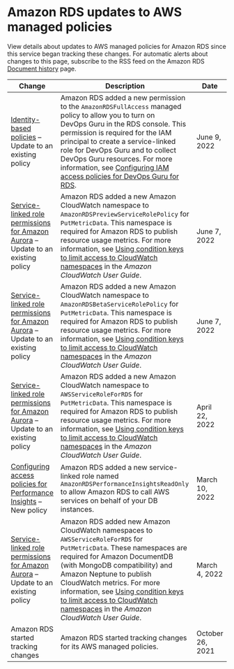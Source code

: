 # Amazon RDS updates to AWS managed policies<a name="rds-manpol-updates"></a>

View details about updates to AWS managed policies for Amazon RDS since this service began tracking these changes\. For automatic alerts about changes to this page, subscribe to the RSS feed on the Amazon RDS [Document history](https://docs.aws.amazon.com/AmazonRDS/latest/UserGuide/WhatsNew.html) page\.




| Change | Description | Date | 
| --- | --- | --- | 
|  [Identity\-based policies](UsingWithRDS.IAM.md#security_iam_access-manage-id-based-policies) – Update to an existing policy  |  Amazon RDS added a new permission to the `AmazonRDSFullAccess` managed policy to allow you to turn on DevOps Guru in the RDS console\. This permission is required for the IAM principal to create a service\-linked role for DevOps Guru and to collect DevOps Guru resources\. For more information, see [Configuring IAM access policies for DevOps Guru for RDS](devops-guru-for-rds.md#devops-guru-for-rds.configuring.access)\.  |  June 9, 2022  | 
|  [Service\-linked role permissions for Amazon Aurora](UsingWithRDS.IAM.ServiceLinkedRoles.md#service-linked-role-permissions) – Update to an existing policy  |  Amazon RDS added a new Amazon CloudWatch namespace to `AmazonRDSPreviewServiceRolePolicy` for `PutMetricData`\. This namespace is required for Amazon RDS to publish resource usage metrics\. For more information, see [Using condition keys to limit access to CloudWatch namespaces](https://docs.aws.amazon.com/AmazonCloudWatch/latest/monitoring/iam-cw-condition-keys-namespace.html) in the *Amazon CloudWatch User Guide*\.  |  June 7, 2022  | 
|  [Service\-linked role permissions for Amazon Aurora](UsingWithRDS.IAM.ServiceLinkedRoles.md#service-linked-role-permissions) – Update to an existing policy  |  Amazon RDS added a new Amazon CloudWatch namespace to `AmazonRDSBetaServiceRolePolicy` for `PutMetricData`\. This namespace is required for Amazon RDS to publish resource usage metrics\. For more information, see [Using condition keys to limit access to CloudWatch namespaces](https://docs.aws.amazon.com/AmazonCloudWatch/latest/monitoring/iam-cw-condition-keys-namespace.html) in the *Amazon CloudWatch User Guide*\.  |  June 7, 2022  | 
|  [Service\-linked role permissions for Amazon Aurora](UsingWithRDS.IAM.ServiceLinkedRoles.md#service-linked-role-permissions) – Update to an existing policy  |  Amazon RDS added a new Amazon CloudWatch namespace to `AWSServiceRoleForRDS` for `PutMetricData`\. This namespace is required for Amazon RDS to publish resource usage metrics\. For more information, see [Using condition keys to limit access to CloudWatch namespaces](https://docs.aws.amazon.com/AmazonCloudWatch/latest/monitoring/iam-cw-condition-keys-namespace.html) in the *Amazon CloudWatch User Guide*\.  |  April 22, 2022  | 
|  [Configuring access policies for Performance Insights](USER_PerfInsights.access-control.md) – New policy  |  Amazon RDS added a new service\-linked role named `AmazonRDSPerformanceInsightsReadOnly` to allow Amazon RDS to call AWS services on behalf of your DB instances\.  |  March 10, 2022  | 
|  [Service\-linked role permissions for Amazon Aurora](UsingWithRDS.IAM.ServiceLinkedRoles.md#service-linked-role-permissions) – Update to an existing policy  |  Amazon RDS added new Amazon CloudWatch namespaces to `AWSServiceRoleForRDS` for `PutMetricData`\. These namespaces are required for Amazon DocumentDB \(with MongoDB compatibility\) and Amazon Neptune to publish CloudWatch metrics\. For more information, see [Using condition keys to limit access to CloudWatch namespaces](https://docs.aws.amazon.com/AmazonCloudWatch/latest/monitoring/iam-cw-condition-keys-namespace.html) in the *Amazon CloudWatch User Guide*\.  |  March 4, 2022  | 
|  Amazon RDS started tracking changes  |  Amazon RDS started tracking changes for its AWS managed policies\.  |  October 26, 2021  | 